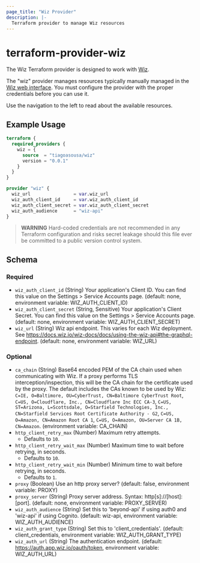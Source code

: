 ```yaml
---
page_title: "Wiz Provider"
description: |-
  Terraform provider to manage Wiz resources
---
```


# terraform-provider-wiz

The Wiz Terraform provider is designed to work with [Wiz](https://wiz.io/).

The "wiz" provider manages resources typically manually managed in the [Wiz web interface](https://app.wiz.io/).  You must configure the provider with the proper credentials before you can use it.

Use the navigation to the left to read about the available resources.

## Example Usage

```terraform
terraform {
  required_providers {
    wiz = {
      source  = "tiagoasousa/wiz"
      version = "0.0.1"
    }
  }
}

provider "wiz" {
  wiz_url                = var.wiz_url
  wiz_auth_client_id     = var.wiz_auth_client_id
  wiz_auth_client_secret = var.wiz_auth_client_secret
  wiz_auth_audience      = "wiz-api"
}
```

> **WARNING** Hard-coded credentials are not recommended in any Terraform configuration and risks secret leakage should this file ever be committed to a public version control system.


<!-- schema generated by tfplugindocs -->
## Schema

### Required

- `wiz_auth_client_id` (String) Your application's Client ID. You can find this value on the Settings > Service Accounts page. (default: none, environment variable: WIZ_AUTH_CLIENT_ID)
- `wiz_auth_client_secret` (String, Sensitive) Your application's Client Secret. You can find this value on the Settings > Service Accounts page. (default: none, environment variable: WIZ_AUTH_CLIENT_SECRET)
- `wiz_url` (String) Wiz api endpoint.  This varies for each Wiz deployment.  See https://docs.wiz.io/wiz-docs/docs/using-the-wiz-api#the-graphql-endpoint. (default: none, environment variable: WIZ_URL)

### Optional

- `ca_chain` (String) Base64 encoded PEM of the CA chain used when communicating with Wiz. If a proxy performs TLS interception/inspection, this will be the CA chain for the certificate used by the proxy. The default includes the CAs known to be used by Wiz: `C=IE, O=Baltimore, OU=CyberTrust, CN=Baltimore CyberTrust Root`, `C=US, O=Cloudflare, Inc., CN=Cloudflare Inc ECC CA-3`, `C=US, ST=Arizona, L=Scottsdale, O=Starfield Technologies, Inc., CN=Starfield Services Root Certificate Authority - G2`, `C=US, O=Amazon, CN=Amazon Root CA 1`, `C=US, O=Amazon, OU=Server CA 1B, CN=Amazon`. (environment variable: CA_CHAIN)
- `http_client_retry_max` (Number) Maximum retry attempts.
    - Defaults to `10`.
- `http_client_retry_wait_max` (Number) Maximum time to wait before retrying, in seconds.
    - Defaults to `10`.
- `http_client_retry_wait_min` (Number) Minimum time to wait before retrying, in seconds.
    - Defaults to `1`.
- `proxy` (Boolean) Use an http proxy server? (default: false, environment variable: PROXY)
- `proxy_server` (String) Proxy server address.  Syntax: http[s]://[host]:[port]. (default: none, environment variable: PROXY_SERVER)
- `wiz_auth_audience` (String) Set this to 'beyond-api' if using auth0 and 'wiz-api' if using Cognito. (default: wiz-api, environment variable: WIZ_AUTH_AUDIENCE)
- `wiz_auth_grant_type` (String) Set this to 'client_credentials'. (default: client_credentials, environment variable: WIZ_AUTH_GRANT_TYPE)
- `wiz_auth_url` (String) The authentication endpoint. (default: https://auth.app.wiz.io/oauth/token, environment variable: WIZ_AUTH_URL)
